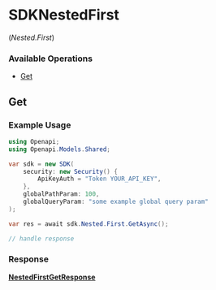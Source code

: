 # SDKNestedFirst
(*Nested.First*)

### Available Operations

* [Get](#get)

## Get

### Example Usage

```csharp
using Openapi;
using Openapi.Models.Shared;

var sdk = new SDK(
    security: new Security() {
        ApiKeyAuth = "Token YOUR_API_KEY",
    },
    globalPathParam: 100,
    globalQueryParam: "some example global query param"
);

var res = await sdk.Nested.First.GetAsync();

// handle response
```


### Response

**[NestedFirstGetResponse](../../Models/Operations/NestedFirstGetResponse.md)**

